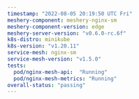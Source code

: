 ```yaml
---
timestamp: "2022-08-05 20:19:50 UTC Fri"
meshery-component: meshery-nginx-sm
meshery-component-version: edge
meshery-server-version: "v0.6.0-rc.6f"
k8s-distro: minikube
k8s-version: "v1.20.11"
service-mesh: nginx-sm
service-mesh-version: "v1.5.0"
tests:
  pod/nginx-mesh-api:  "Running"
  pod/nginx-mesh-metrics: "Running"
overall-status: "passing"
---
```

